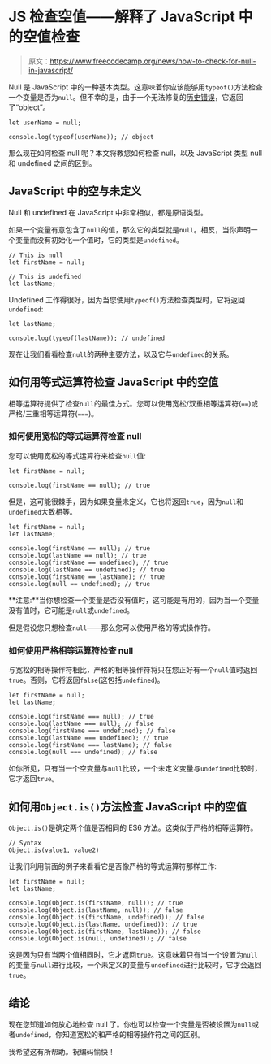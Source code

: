 # JS 检查空值——解释了 JavaScript 中的空值检查

> 原文：<https://www.freecodecamp.org/news/how-to-check-for-null-in-javascript/>

Null 是 JavaScript 中的一种基本类型。这意味着你应该能够用`typeof()`方法检查一个变量是否为`null`。但不幸的是，由于一个无法修复的[历史错误](https://www.turbinelabs.com/blog/the-odd-history-of-javascripts-null)，它返回了“object”。

```
let userName = null;

console.log(typeof(userName)); // object 
```

那么现在如何检查 null 呢？本文将教您如何检查 null，以及 JavaScript 类型 null 和 undefined 之间的区别。

## JavaScript 中的空与未定义

Null 和 undefined 在 JavaScript 中非常相似，都是原语类型。

如果一个变量有意包含了`null`的值，那么它的类型就是`null`。相反，当你声明一个变量而没有初始化一个值时，它的类型是`undefined`。

```
// This is null
let firstName = null;

// This is undefined
let lastName; 
```

Undefined 工作得很好，因为当您使用`typeof()`方法检查类型时，它将返回`undefined`:

```
let lastName;

console.log(typeof(lastName)); // undefined 
```

现在让我们看看检查`null`的两种主要方法，以及它与`undefined`的关系。

## 如何用等式运算符检查 JavaScript 中的空值

相等运算符提供了检查`null`的最佳方式。您可以使用宽松/双重相等运算符(`==`)或严格/三重相等运算符(`===`)。

### 如何使用宽松的等式运算符检查 null

您可以使用宽松的等式运算符来检查`null`值:

```
let firstName = null;

console.log(firstName == null); // true 
```

但是，这可能很棘手，因为如果变量未定义，它也将返回`true`，因为`null`和`undefined`大致相等。

```
let firstName = null;
let lastName;

console.log(firstName == null); // true
console.log(lastName == null); // true
console.log(firstName == undefined); // true
console.log(lastName == undefined); // true
console.log(firstName == lastName); // true
console.log(null == undefined); // true 
```

**注意:**当你想检查一个变量是否没有值时，这可能是有用的，因为当一个变量没有值时，它可能是`null`或`undefined`。

但是假设您只想检查`null`——那么您可以使用严格的等式操作符。

### 如何使用严格相等运算符检查 null

与宽松的相等操作符相比，严格的相等操作符将只在您正好有一个`null`值时返回`true`。否则，它将返回`false`(这包括`undefined`)。

```
let firstName = null;
let lastName;

console.log(firstName === null); // true
console.log(lastName === null); // false
console.log(firstName === undefined); // false
console.log(lastName === undefined); // true
console.log(firstName === lastName); // false
console.log(null === undefined); // false 
```

如你所见，只有当一个空变量与`null`比较，一个未定义变量与`undefined`比较时，它才返回`true`。

## 如何用`Object.is()`方法检查 JavaScript 中的空值

`Object.is()`是确定两个值是否相同的 ES6 方法。这类似于严格的相等运算符。

```
// Syntax
Object.is(value1, value2) 
```

让我们利用前面的例子来看看它是否像严格的等式运算符那样工作:

```
let firstName = null;
let lastName;

console.log(Object.is(firstName, null)); // true
console.log(Object.is(lastName, null)); // false
console.log(Object.is(firstName, undefined)); // false
console.log(Object.is(lastName, undefined)); // true
console.log(Object.is(firstName, lastName)); // false
console.log(Object.is(null, undefined)); // false 
```

这是因为只有当两个值相同时，它才返回`true`。这意味着只有当一个设置为`null`的变量与`null`进行比较，一个未定义的变量与`undefined`进行比较时，它才会返回`true`。

## 结论

现在您知道如何放心地检查 null 了。你也可以检查一个变量是否被设置为`null`或者`undefined`，你知道宽松的和严格的相等操作符之间的区别。

我希望这有所帮助。祝编码愉快！